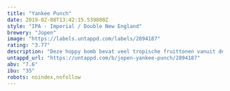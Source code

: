 ```yaml
---
title: "Yankee Punch"
date: 2019-02-08T13:42:15.539800Z
style: "IPA - Imperial / Double New England"
brewery: "Jopen"
image: "https://labels.untappd.com/labels/2894187"
rating: "3.77"
description: "Deze hoppy bomb bevat veel tropische fruittonen vanuit de hopsoorten Citra, Ekuanot en Hüll Melon. Laat je overvallen door sterke aroma’s van mango en lychee. Deze Double New England IPA, NEIPA, is soepel en sappig met een zachte bitterheid. Maar pas op... deze fruity punch bevat bijna 8% alcohol... Gevaarlijk lekker dus!"
untappd_url: "https://untappd.com/b/jopen-yankee-punch/2894187"
abv: "7.6"
ibu: "35"
robots: noindex,nofollow
---
```

